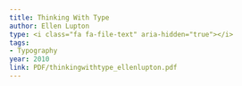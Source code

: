```yaml
---
title: Thinking With Type
author: Ellen Lupton
type: <i class="fa fa-file-text" aria-hidden="true"></i>
tags:
- Typography
year: 2010
link: PDF/thinkingwithtype_ellenlupton.pdf
---
```

